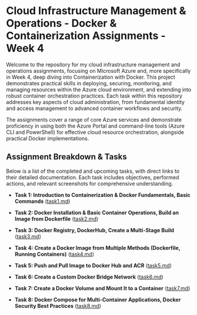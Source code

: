 # Cloud Infrastructure Management & Operations - Docker & Containerization Assignments - Week 4

Welcome to the repository for my cloud infrastructure management and operations assignments, focusing on Microsoft Azure and, more specifically in Week 4, deep diving into Containerization with Docker. This project demonstrates practical skills in deploying, securing, monitoring, and managing resources within the Azure cloud environment, and extending into robust container orchestration practices. Each task within this repository addresses key aspects of cloud administration, from fundamental identity and access management to advanced container workflows and security.

The assignments cover a range of core Azure services and demonstrate proficiency in using both the Azure Portal and command-line tools (Azure CLI and PowerShell) for effective cloud resource orchestration, alongside practical Docker implementations.

## Assignment Breakdown & Tasks

Below is a list of the completed and upcoming tasks, with direct links to their detailed documentation. Each task includes objectives, performed actions, and relevant screenshots for comprehensive understanding.

* **Task 1: Introduction to Containerization & Docker Fundamentals, Basic Commands** ([task1.md](task1.md))


* **Task 2: Docker Installation & Basic Container Operations, Build an Image from Dockerfile** ([task2.md](task2.md))


* **Task 3: Docker Registry, DockerHub, Create a Multi-Stage Build** ([task3.md](task3.md))


* **Task 4: Create a Docker Image from Multiple Methods (Dockerfile, Running Containers)** ([task4.md](task4.md))


* **Task 5: Push and Pull Image to Docker Hub and ACR** ([task5.md](task5.md))


* **Task 6: Create a Custom Docker Bridge Network** ([task6.md](task6.md))


* **Task 7: Create a Docker Volume and Mount It to a Container** ([task7.md](task7.md))


* **Task 8: Docker Compose for Multi-Container Applications, Docker Security Best Practices** ([task8.md](task8.md))